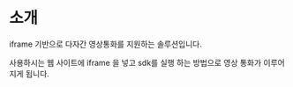 # 소개

iframe 기반으로 다자간 영상통화를 지원하는 솔루션입니다.

사용하시는 웹 사이트에 iframe 을 넣고 sdk를 실행 하는 방법으로 영상 통화가 이루어 지게 됩니다.

